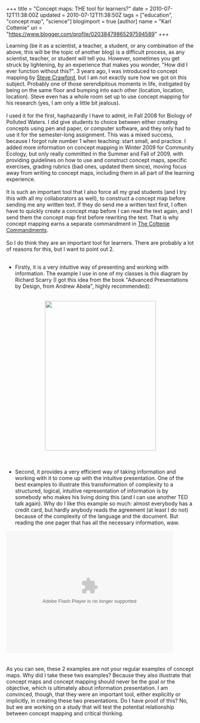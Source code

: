 +++
title = "Concept maps: THE tool for learners?"
date = 2010-07-12T11:38:00Z
updated = 2010-07-12T11:38:50Z
tags = ["education", "concept  map", "science"]
blogimport = true 
[author]
	name = "Karl Cottenie"
	uri = "https://www.blogger.com/profile/02038479865297594589"
+++

Learning (be it as a scientist, a teacher, a student, or any combination of the above, this will be the topic of another blog) is a difficult process, as any scientist, teacher, or student will tell you. However, sometimes you get struck by lightening, by an experience that makes you wonder, "How did I ever function without this?". 3 years ago, I was introduced to concept mapping by <a href="http://www.uoguelph.ca/ib/people/faculty/crawford.shtml">Steve Crawford</a>, but I am not exactly sure how we got on this subject. Probably one of those serendipitous moments in life, instigated by being on the same floor and bumping into each other (location, location, location). Steve even has a whole room set up to use concept mapping for his research (yes, I am only a little bit jealous).<br /><br />I used it for the first, haphazardly I have to admit, in Fall 2008 for Biology of Polluted Waters. I did give students to choice between either creating concepts using pen and paper, or computer software, and they only had to use it for the semester-long assignment. This was a mixed success, because I forgot rule number 1 when teaching: start small, and practice. I added more information on concept mapping in Winter 2009 for Community Ecology, but only really committed in the Summer and Fall of 2009, with providing guidelines on how to use and construct concept maps, specific exercises, grading rubrics (bad ones, updated them since), moving focus away from writing to concept maps, including them in all part of the learning experience.<br /><br />It is such an important tool that I also force all my grad students (and I try this with all my collaborators as well), to construct a concept map before sending me any written text. If they do send me a written text first, I often have to quickly create a concept map before I can read the text again, and I send them the concept map first before rewriting the text. That is why concept mapping earns a separate commandment in <a href="http://www.cottenielab.org/p/prospective-students.html">The Cottenie Commandments</a>.<br /><br />So I do think they are an important tool for learners. There are probably a lot of reasons for this, but I want to point out 2.<br /><br /><ul><li>Firstly, it is a very intuitive way of presenting and working with information. The example I use in one of my classes is this diagram by Richard Scarry (I got this idea from the book "Advanced Presentations by Design, from Andrew Abela", highly recommended):</li></ul><br /><div class="separator" style="clear: both; text-align: center;"><a href="http://4.bp.blogspot.com/_jWvi-7Hihd8/TDszyy-OmnI/AAAAAAAAANY/qdKVYbddlmw/s1600/ConceptMap.jpg" imageanchor="1" style="margin-left: 1em; margin-right: 1em;"><img border="0" height="400" src="http://4.bp.blogspot.com/_jWvi-7Hihd8/TDszyy-OmnI/AAAAAAAAANY/qdKVYbddlmw/s400/ConceptMap.jpg" width="297" /></a></div><br /><br /><ul><li>Second, it provides a very efficient way of taking information and working with it to come up with the intuitive presentation. One of the best examples to illustrate this transformation of complexity to a structured, logical, intuitive representation of information is by somebody who makes his living doing this (and I can use another TED talk again). Why do I like this example so much: almost everybody has a credit card, but hardly anybody reads the agreement (at least I do not) because of the complexity of the language and the document. But reading the one pager that has all the necessary information, waw.&nbsp;</li></ul><div><!--copy and paste--><object height="326" width="446"><param name="movie" value="http://video.ted.com/assets/player/swf/EmbedPlayer.swf"></param><param name="allowFullScreen" value="true" /><param name="allowScriptAccess" value="always"/><param name="wmode" value="transparent"></param><param name="bgColor" value="#ffffff"></param><param name="flashvars" value="vu=http://video.ted.com/talks/dynamic/AlanSiegel_2010-medium.flv&amp;su=http://images.ted.com/images/ted/tedindex/embed-posters/AlanSiegel-2010.embed_thumbnail.jpg&amp;vw=432&amp;vh=240&amp;ap=0&amp;ti=803&amp;introDuration=15330&amp;adDuration=4000&amp;postAdDuration=830&amp;adKeys=talk=alan_siegel_let_s_simplify_legal_jargon;year=2010;theme=design_like_you_give_a_damn;theme=not_business_as_usual;theme=a_taste_of_ted2010;theme=words_about_words;event=TED2010;&amp;preAdTag=tconf.ted/embed;tile=1;sz=512x288;" /><embed src="http://video.ted.com/assets/player/swf/EmbedPlayer.swf" pluginspace="http://www.macromedia.com/go/getflashplayer" type="application/x-shockwave-flash" wmode="transparent" bgColor="#ffffff" width="446" height="326" allowFullScreen="true" allowScriptAccess="always" flashvars="vu=http://video.ted.com/talks/dynamic/AlanSiegel_2010-medium.flv&amp;su=http://images.ted.com/images/ted/tedindex/embed-posters/AlanSiegel-2010.embed_thumbnail.jpg&amp;vw=432&amp;vh=240&amp;ap=0&amp;ti=803&amp;introDuration=15330&amp;adDuration=4000&amp;postAdDuration=830&amp;adKeys=talk=alan_siegel_let_s_simplify_legal_jargon;year=2010;theme=design_like_you_give_a_damn;theme=not_business_as_usual;theme=a_taste_of_ted2010;theme=words_about_words;event=TED2010;"></embed></object></div><br /><br />As you can see, these 2 examples are not your regular examples of concept maps. Why did I take these two examples? Because they also illustrate that concept maps and concept mapping should never be the goal or the objective, which is ultimately about information presentation. I am convinced, though, that they were an important tool, either explicitly or implicitly, in creating these two presentations. Do I have proof of this? No, but we are working on a study that will test the potential relationship between concept mapping and critical thinking.
